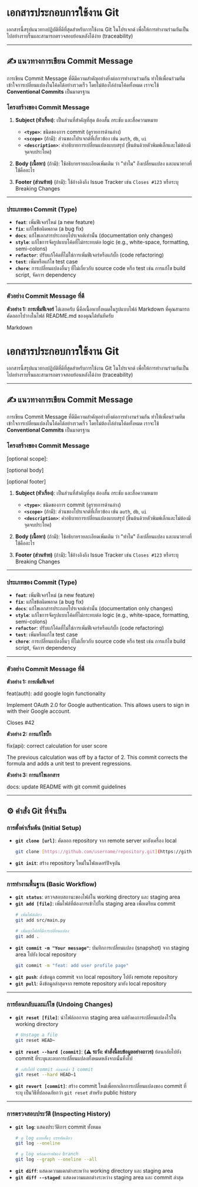 # เอกสารประกอบการใช้งาน Git

เอกสารนี้สรุปแนวทางปฏิบัติที่ดีที่สุดสำหรับการใช้งาน Git ในโปรเจกต์ เพื่อให้การทำงานร่วมกันเป็นไปอย่างราบรื่นและสามารถตรวจสอบย้อนหลังได้ง่าย (traceability)

---

## ✍️ แนวทางการเขียน Commit Message

การเขียน Commit Message ที่ดีมีความสำคัญอย่างยิ่งต่อการทำงานร่วมกัน ทำให้เพื่อนร่วมทีมเข้าใจการเปลี่ยนแปลงในโค้ดได้อย่างรวดเร็ว โดยไม่ต้องไล่อ่านโค้ดทั้งหมด เราจะใช้ **Conventional Commits** เป็นมาตรฐาน

### โครงสร้างของ Commit Message

1.  **Subject (หัวเรื่อง)**: เป็นส่วนที่สำคัญที่สุด ต้องสั้น กระชับ และสื่อความหมาย
    * **`<type>`**: ชนิดของการ commit (ดูรายการด้านล่าง)
    * **`<scope>`** (ถ้ามี): ส่วนของโปรเจกต์ที่เกี่ยวข้อง เช่น `auth`, `db`, `ui`
    * **`<description>`**: คำอธิบายการเปลี่ยนแปลงแบบสรุป (ขึ้นต้นด้วยตัวพิมพ์เล็กและไม่ต้องมีจุดจบประโยค)

2.  **Body (เนื้อหา)** (ถ้ามี): ใช้อธิบายรายละเอียดเพิ่มเติม ว่า "ทำไม" ถึงเปลี่ยนแปลง และแนวทางที่ใช้คืออะไร

3.  **Footer (ส่วนท้าย)** (ถ้ามี): ใช้อ้างอิงถึง Issue Tracker เช่น `Closes #123` หรือระบุ Breaking Changes

---

### ประเภทของ Commit (Type)

* **`feat`**: เพิ่มฟีเจอร์ใหม่ (a new feature)
* **`fix`**: แก้ไขข้อผิดพลาด (a bug fix)
* **`docs`**: แก้ไขเอกสารประกอบโปรเจกต์เท่านั้น (documentation only changes)
* **`style`**: แก้ไขการจัดรูปแบบโค้ดที่ไม่กระทบต่อ logic (e.g., white-space, formatting, semi-colons)
* **`refactor`**: ปรับแก้โค้ดที่ไม่ใช่การเพิ่มฟีเจอร์หรือแก้บั๊ก (code refactoring)
* **`test`**: เพิ่มหรือแก้ไข test case
* **`chore`**: การเปลี่ยนแปลงอื่นๆ ที่ไม่เกี่ยวกับ source code หรือ test เช่น การแก้ไข build script, จัดการ dependency

---
### ตัวอย่าง Commit Message ที่ดี

**ตัวอย่าง 1: การเพิ่มฟีเจอร์**
ได้เลยครับ นี่คือเนื้อหาทั้งหมดในรูปแบบไฟล์ Markdown ที่คุณสามารถคัดลอกไปวางในไฟล์ README.md ของคุณได้ทันทีครับ

Markdown

# เอกสารประกอบการใช้งาน Git

เอกสารนี้สรุปแนวทางปฏิบัติที่ดีที่สุดสำหรับการใช้งาน Git ในโปรเจกต์ เพื่อให้การทำงานร่วมกันเป็นไปอย่างราบรื่นและสามารถตรวจสอบย้อนหลังได้ง่าย (traceability)

---

## ✍️ แนวทางการเขียน Commit Message

การเขียน Commit Message ที่ดีมีความสำคัญอย่างยิ่งต่อการทำงานร่วมกัน ทำให้เพื่อนร่วมทีมเข้าใจการเปลี่ยนแปลงในโค้ดได้อย่างรวดเร็ว โดยไม่ต้องไล่อ่านโค้ดทั้งหมด เราจะใช้ **Conventional Commits** เป็นมาตรฐาน

### โครงสร้างของ Commit Message

<type>[optional scope]: <description>

[optional body]

[optional footer]


1.  **Subject (หัวเรื่อง)**: เป็นส่วนที่สำคัญที่สุด ต้องสั้น กระชับ และสื่อความหมาย
    * **`<type>`**: ชนิดของการ commit (ดูรายการด้านล่าง)
    * **`<scope>`** (ถ้ามี): ส่วนของโปรเจกต์ที่เกี่ยวข้อง เช่น `auth`, `db`, `ui`
    * **`<description>`**: คำอธิบายการเปลี่ยนแปลงแบบสรุป (ขึ้นต้นด้วยตัวพิมพ์เล็กและไม่ต้องมีจุดจบประโยค)

2.  **Body (เนื้อหา)** (ถ้ามี): ใช้อธิบายรายละเอียดเพิ่มเติม ว่า "ทำไม" ถึงเปลี่ยนแปลง และแนวทางที่ใช้คืออะไร

3.  **Footer (ส่วนท้าย)** (ถ้ามี): ใช้อ้างอิงถึง Issue Tracker เช่น `Closes #123` หรือระบุ Breaking Changes

---

### ประเภทของ Commit (Type)

* **`feat`**: เพิ่มฟีเจอร์ใหม่ (a new feature)
* **`fix`**: แก้ไขข้อผิดพลาด (a bug fix)
* **`docs`**: แก้ไขเอกสารประกอบโปรเจกต์เท่านั้น (documentation only changes)
* **`style`**: แก้ไขการจัดรูปแบบโค้ดที่ไม่กระทบต่อ logic (e.g., white-space, formatting, semi-colons)
* **`refactor`**: ปรับแก้โค้ดที่ไม่ใช่การเพิ่มฟีเจอร์หรือแก้บั๊ก (code refactoring)
* **`test`**: เพิ่มหรือแก้ไข test case
* **`chore`**: การเปลี่ยนแปลงอื่นๆ ที่ไม่เกี่ยวกับ source code หรือ test เช่น การแก้ไข build script, จัดการ dependency

---

### ตัวอย่าง Commit Message ที่ดี

**ตัวอย่าง 1: การเพิ่มฟีเจอร์**

feat(auth): add google login functionality

Implement OAuth 2.0 for Google authentication.
This allows users to sign in with their Google account.

Closes #42


**ตัวอย่าง 2: การแก้ไขบั๊ก**

fix(api): correct calculation for user score

The previous calculation was off by a factor of 2.
This commit corrects the formula and adds a unit test to prevent regressions.


**ตัวอย่าง 3: การแก้ไขเอกสาร**

docs: update README with git commit guidelines


---

## ⚙️ คำสั่ง Git ที่จำเป็น

### การตั้งค่าเริ่มต้น (Initial Setup)

* **`git clone [url]`**: คัดลอก repository จาก remote server มายังเครื่อง local
    ```bash
    git clone [https://github.com/username/repository.git](https://github.com/username/repository.git)
    ```
* **`git init`**: สร้าง repository ใหม่ในโฟลเดอร์ปัจจุบัน

---

### การทำงานพื้นฐาน (Basic Workflow)

* **`git status`**: ตรวจสอบสถานะของไฟล์ใน working directory และ staging area
* **`git add [file]`**: เพิ่มไฟล์ที่ต้องการเข้าไปใน staging area เพื่อเตรียม commit
    ```bash
    # เพิ่มไฟล์เดียว
    git add src/main.py
    
    # เพิ่มทุกไฟล์ที่มีการเปลี่ยนแปลง
    git add .
    ```
* **`git commit -m "Your message"`**: บันทึกการเปลี่ยนแปลง (snapshot) จาก staging area ไปยัง local repository
    ```bash
    git commit -m "feat: add user profile page"
    ```
* **`git push`**: ส่งข้อมูล commit จาก local repository ไปยัง remote repository
* **`git pull`**: ดึงข้อมูลล่าสุดจาก remote repository มายัง local repository

---

### การย้อนกลับและแก้ไข (Undoing Changes)

* **`git reset [file]`**: นำไฟล์ออกจาก staging area แต่ยังคงการเปลี่ยนแปลงไว้ใน working directory
    ```bash
    # Unstage a file
    git reset HEAD~
    ```
* **`git reset --hard [commit]`**: **(⚠️ ระวัง: คำสั่งนี้ลบข้อมูลอย่างถาวร)** ย้อนกลับไปยัง commit ที่ระบุและลบการเปลี่ยนแปลงทั้งหมดหลังจากนั้นทิ้งไป
    ```bash
    # กลับไปที่ commit ก่อนหน้า 1 commit
    git reset --hard HEAD~1
    ```
* **`git revert [commit]`**: สร้าง commit ใหม่เพื่อยกเลิกการเปลี่ยนแปลงของ commit ที่ระบุ เป็นวิธีที่ปลอดภัยกว่า `git reset` สำหรับ public history

---

### การตรวจสอบประวัติ (Inspecting History)

* **`git log`**: แสดงประวัติการ commit ทั้งหมด
    ```bash
    # ดู log แบบสั้นๆ บรรทัดเดียว
    git log --oneline
    
    # ดู log พร้อมกราฟของ branch
    git log --graph --oneline --all
    ```
* **`git diff`**: แสดงความแตกต่างระหว่าง working directory และ staging area
* **`git diff --staged`**: แสดงความแตกต่างระหว่าง staging area และ commit ล่าสุด